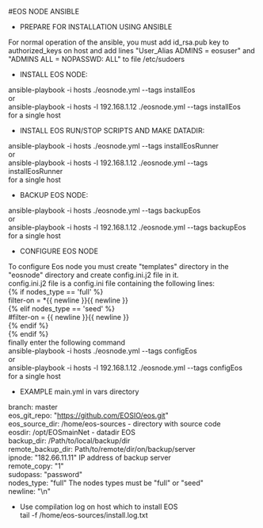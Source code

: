 #EOS NODE ANSIBLE  
- PREPARE FOR INSTALLATION USING ANSIBLE  

For normal operation of the ansible, you must add id_rsa.pub key to authorized_keys on host and add lines "User_Alias  ADMINS = eosuser" and "ADMINS  ALL = NOPASSWD: ALL" to file /etc/sudoers  

- INSTALL EOS NODE:

ansible-playbook -i hosts  ./eosnode.yml  --tags installEos  
or  
ansible-playbook -i hosts -l 192.168.1.12 ./eosnode.yml  --tags installEos  
for a single host  

- INSTALL EOS RUN/STOP SCRIPTS AND MAKE DATADIR:

ansible-playbook -i hosts  ./eosnode.yml  --tags installEosRunner  
or  
ansible-playbook -i hosts -l 192.168.1.12 ./eosnode.yml  --tags installEosRunner  
for a single host  

- BACKUP EOS NODE:  

ansible-playbook -i hosts  ./eosnode.yml  --tags backupEos  
or  
ansible-playbook -i hosts -l 192.168.1.12 ./eosnode.yml  --tags backupEos  
for a single host  

- CONFIGURE EOS NODE

To configure Eos node you must create "templates" directory in the "eosnode" directory and create config.ini.j2 file in it.  
config.ini.j2 file is a config.ini file containing the following lines:    
{% if nodes_type == 'full' %}  
    filter-on = *{{ newline }}{{ newline }}  
{% elif nodes_type == 'seed' %}  
    #filter-on = {{ newline }}{{ newline }}  
{% endif %}  
{% endif %}  
finally enter the following command  
ansible-playbook -i hosts  ./eosnode.yml  --tags configEos  
or  
ansible-playbook -i hosts -l 192.168.1.12 ./eosnode.yml  --tags configEos  
for a single host  

- EXAMPLE main.yml in vars directory

branch: master  
eos_git_repo: "https://github.com/EOSIO/eos.git"  
eos_source_dir: /home/eos-sources   -  directory with source code  
eosdir: /opt/EOSmainNet    - datadir EOS  
backup_dir: /Path/to/local/backup/dir  
remote_backup_dir: Path/to/remote/dir/on/backup/server  
ipnode: "182.66.11.11" IP address of backup server  
remote_copy: "1"  
sudopass: "password"  
nodes_type: "full"  The nodes types must be "full" or "seed"  
newline: "\n"  


- Use compilation log on host which to install EOS  
tail -f /home/eos-sources/install.log.txt   
